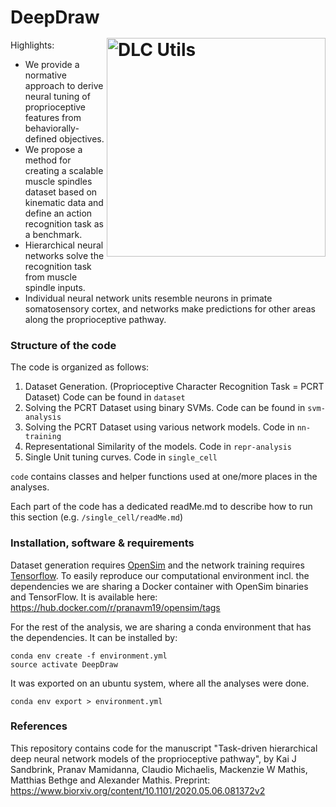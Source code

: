 # DeepDraw <img src="https://images.squarespace-cdn.com/content/v1/57f6d51c9f74566f55ecf271/1588528588264-C0AX88HTUWZIUZDBCMVY/ke17ZwdGBToddI8pDm48kI8xML9w6WVF-A8Fd6Xh7CFZw-zPPgdn4jUwVcJE1ZvWhcwhEtWJXoshNdA9f1qD7RyFOMTxaKexDScLPdXmhUBUGoFwIJWq0ElUUZM0MaiSl578qHjAUVYQjaMp75n45A/deepdraw-01.png?format=300w" width="350" title="DeepDraw" alt="DLC Utils" align="right" vspace = "50">

Highlights:

- We provide a normative approach to derive neural tuning of proprioceptive features from behaviorally-defined objectives.
- We propose a method for creating a scalable muscle spindles dataset based on kinematic data and define an action recognition task as a benchmark.
- Hierarchical neural networks solve the recognition task from muscle spindle inputs.
- Individual neural network units resemble neurons in primate somatosensory cortex, and networks make predictions for other areas along the proprioceptive pathway.

### Structure of the code

The code is organized as follows:

1. Dataset Generation. (Proprioceptive Character Recognition Task = PCRT Dataset) Code can be found in `dataset`
2. Solving the PCRT Dataset using binary SVMs. Code can be found in `svm-analysis`
3. Solving the PCRT Dataset using various network models. Code in `nn-training`
4. Representational Similarity of the models. Code in `repr-analysis`
5. Single Unit tuning curves. Code in `single_cell`

`code` contains classes and helper functions used at one/more places in the analyses.

Each part of the code has a dedicated readMe.md to describe how to run this section (e.g. `/single_cell/readMe.md`)

### Installation, software & requirements

Dataset generation requires [OpenSim](https://opensim.stanford.edu/) and the network training requires [Tensorflow](https://www.tensorflow.org/). To easily reproduce our computational environment incl. the dependencies we are sharing a Docker container with OpenSim binaries and TensorFlow. It is available here: https://hub.docker.com/r/pranavm19/opensim/tags

For the rest of the analysis, we are sharing a conda environment that has the dependencies. It can be installed by:

```
conda env create -f environment.yml
source activate DeepDraw
```

It was exported on an ubuntu system, where all the analyses were done.
```
conda env export > environment.yml
```
### References

This repository contains code for the manuscript "Task-driven hierarchical deep neural network models of the proprioceptive pathway", by Kai J Sandbrink, Pranav Mamidanna, Claudio Michaelis, Mackenzie W Mathis, Matthias Bethge and Alexander Mathis.
Preprint: https://www.biorxiv.org/content/10.1101/2020.05.06.081372v2
